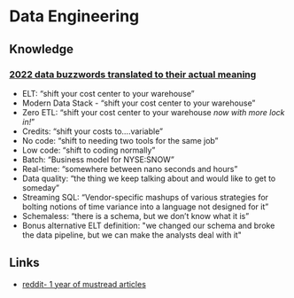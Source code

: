 # Data Engineering

## Knowledge


### [2022 data buzzwords translated to their actual meaning](https://www.reddit.com/r/dataengineering/comments/zqqsqx/2022_data_buzzwords_translated_to_their_actual/)
- ELT: “shift your cost center to your warehouse”
- Modern Data Stack - “shift your cost center to your warehouse”
- Zero ETL:  “shift your cost center to your warehouse *now with more lock in!*”
- Credits:  “shift your costs to….variable”
- No code: “shift to needing two tools for the same job”
- Low code: “shift to coding normally”
- Batch:  “Business model for NYSE:SNOW”
- Real-time: “somewhere between nano seconds and hours”
- Data quality: “the thing we keep talking about and would like to get to someday”
- Streaming SQL: “Vendor-specific mashups of various strategies for bolting notions of time variance into a language not designed for it”
- Schemaless: “there is a schema, but we don’t know what it is”
- Bonus alternative ELT definition: "we changed our schema and broke the data pipeline, but we can make the analysts deal with it" 


## Links
- [reddit- 1 year of mustread articles](https://www.reddit.com/r/dataengineering/comments/p3kpq9/1_year_of_mustread_articles/)
